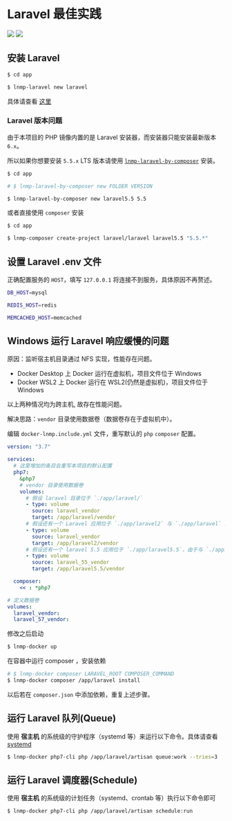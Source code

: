 # Laravel 最佳实践

[![](https://img.shields.io/badge/AD-%E8%85%BE%E8%AE%AF%E4%BA%91%E5%AE%B9%E5%99%A8%E6%9C%8D%E5%8A%A1-blue.svg)](https://cloud.tencent.com/redirect.php?redirect=10058&cps_key=3a5255852d5db99dcd5da4c72f05df61) [![](https://img.shields.io/badge/Support-%E8%85%BE%E8%AE%AF%E4%BA%91%E8%87%AA%E5%AA%92%E4%BD%93-brightgreen.svg)](https://cloud.tencent.com/developer/support-plan?invite_code=13vokmlse8afh)

## 安装 Laravel

```bash
$ cd app

$ lnmp-laravel new laravel
```

具体请查看 [这里](command.md)

### Laravel 版本问题

由于本项目的 PHP 镜像内置的是 Laravel 安装器，而安装器只能安装最新版本 `6.x`。

所以如果你想要安装 `5.5.x` LTS 版本请使用 [`lnmp-laravel-by-composer`](command.md) 安装。

```bash
$ cd app

# $ lnmp-laravel-by-composer new FOLDER VERSION

$ lnmp-laravel-by-composer new laravel5.5 5.5
```

或者直接使用 `composer` 安装

```bash
$ cd app

$ lnmp-composer create-project laravel/laravel laravel5.5 "5.5.*"
```

## 设置 Laravel .env 文件

正确配置服务的 `HOST`，填写 `127.0.0.1` 将连接不到服务，具体原因不再赘述。

```bash
DB_HOST=mysql

REDIS_HOST=redis

MEMCACHED_HOST=memcached
```

## Windows 运行 Laravel 响应缓慢的问题

原因：监听宿主机目录通过 NFS 实现，性能存在问题。

* Docker Desktop 上 Docker 运行在虚拟机，项目文件位于 Windows
* Docker WSL2 上 Docker 运行在 WSL2(仍然是虚拟机)，项目文件位于 Windows

以上两种情况均为跨主机, 故存在性能问题。

解决思路：`vendor` 目录使用数据卷（数据卷存在于虚拟机中）。

编辑 `docker-lnmp.include.yml` 文件，重写默认的 `php` `composer` 配置。

```yaml
version: "3.7"

services:
  # 这里增加的条目会重写本项目的默认配置
  php7:
    &php7
    # vendor 目录使用数据卷
    volumes:
      # 假设 laravel 目录位于 `./app/laravel/`
      - type: volume
        source: laravel_vendor
        target: /app/laravel/vendor
      # 假设还有一个 Laravel 应用位于 `./app/laravel2` 与 `./app/laravel` 版本一致（依赖一致），那么可以共用 vendor 数据卷
      - type: volume
        source: laravel_vendor
        target: /app/laravel2/vendor
      # 假设还有一个 laravel 5.5 应用位于 `./app/laravel5.5`，由于与 `./app/laravel` 版本或依赖不一致，必须使用新的数据卷
      - type: volume
        source: laravel_55_vendor
        target: /app/laravel5.5/vendor

  composer:
    << : *php7

# 定义数据卷
volumes:
  laravel_vendor:
  laravel_57_vendor:
```

修改之后启动

```bash
$ lnmp-docker up
```

在容器中运行 composer ，安装依赖

```bash
# $ lnmp-docker composer LARAVEL_ROOT COMPOSER_COMMAND
$ lnmp-docker composer /app/laravel install
```

以后若在 `composer.json` 中添加依赖，重复上述步骤。

## 运行 Laravel 队列(Queue)

使用 **宿主机** 的系统级的守护程序（systemd 等）来运行以下命令。具体请查看 [systemd](systemd.md)

```bash
$ lnmp-docker php7-cli php /app/laravel/artisan queue:work --tries=3
```

## 运行 Laravel 调度器(Schedule)

使用 **宿主机** 的系统级的计划任务（systemd、crontab 等）执行以下命令即可

```bash
$ lnmp-docker php7-cli php /app/laravel/artisan schedule:run
```
